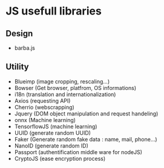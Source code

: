 # JS usefull libraries 

## Design
- barba.js

## Utility
- Blueimp (image cropping, rescaling...)
- Bowser (Get browser, platfrom, OS informations)
- i18n (translation and internationalization)
- Axios (requesting API)
- Cherrio (webscrapping)
- Jquery (DOM object manipulation and request handeling)
- onnx (Machine learning)
- TensorflowJS (machine learning)
- UUID (generate random UUID)
- Faker (Generate random fake data : name, mail, phone...)
- NanoID (generate random ID)
- Passport (authentification middle ware for nodeJS)
- CryptoJS (ease encryption process)

